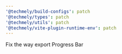```yaml
---
'@techmely/build-configs': patch
'@techmely/types': patch
'@techmely/utils': patch
'@techmely/vite-plugin-runtime-env': patch
---
```


Fix the way export Progress Bar
